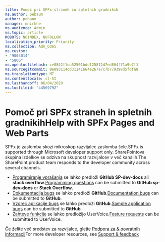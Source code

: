 ```yaml
---
title: Pomoč pri SPFx straneh in spletnih gradnikih
ms.author: pebaum
author: pebaum
manager: mnirkhe
ms.audience: Admin
ms.topic: article
ROBOTS: NOINDEX, NOFOLLOW
localization_priority: Priority
ms.collection: Adm_O365
ms.custom:
- "9003014"
- "5806"
ms.openlocfilehash: ce8842f1ea52501bde125812d7ed864f71a9e7f1
ms.sourcegitcommit: 8e093114cd31141664e267a7c7b779398d5fdfa8
ms.translationtype: MT
ms.contentlocale: sl-SI
ms.lasthandoff: 06/04/2020
ms.locfileid: "44569792"
---
```

# <a name="help-with-spfx-pages-and-web-parts"></a><span data-ttu-id="4d104-102">Pomoč pri SPFx straneh in spletnih gradnikih</span><span class="sxs-lookup"><span data-stu-id="4d104-102">Help with SPFx Pages and Web Parts</span></span>

<span data-ttu-id="4d104-103">SPFx je zaslomba skozi mikroskop razvijalec zaslomba šele.</span><span class="sxs-lookup"><span data-stu-id="4d104-103">SPFx is supported through Microsoft developer support only.</span></span> <span data-ttu-id="4d104-104">SharePointova skupina izdelkov se odziva na skupnost razvijalcev v več kanalih.</span><span class="sxs-lookup"><span data-stu-id="4d104-104">The SharePoint product team responds to the developer community across several channels.</span></span>

- <span data-ttu-id="4d104-105">[Programiranje vprašanja](https://docs.microsoft.com/sharepoint/dev/support-feedback#programming-questions) se lahko predloži **GitHub SP-dev-docs** ali **stack overflow**.</span><span class="sxs-lookup"><span data-stu-id="4d104-105">[Programming questions](https://docs.microsoft.com/sharepoint/dev/support-feedback#programming-questions)  can be submitted to  **GitHub sp-dev-docs**  or  **Stack Overflow**.</span></span>
- <span data-ttu-id="4d104-106">[Dokumentacija bugs](https://docs.microsoft.com/sharepoint/dev/support-feedback#documentation-bugs) se lahko predloži **GitHub**.</span><span class="sxs-lookup"><span data-stu-id="4d104-106">[Documentation bugs](https://docs.microsoft.com/sharepoint/dev/support-feedback#documentation-bugs)  can be submitted to **GitHub**.</span></span>
- <span data-ttu-id="4d104-107">[Vzorec aplikacije bugs](https://docs.microsoft.com/sharepoint/dev/support-feedback#sample-application-bugs) se lahko predloži **GitHub**.</span><span class="sxs-lookup"><span data-stu-id="4d104-107">[Sample application bugs](https://docs.microsoft.com/sharepoint/dev/support-feedback#sample-application-bugs)  can be submitted to  **GitHub**.</span></span>
- <span data-ttu-id="4d104-108">[Zahteve funkcije](https://docs.microsoft.com/sharepoint/dev/support-feedback#feature-requests) se lahko predložijo UserVoice.</span><span class="sxs-lookup"><span data-stu-id="4d104-108">[Feature requests](https://docs.microsoft.com/sharepoint/dev/support-feedback#feature-requests)  can be submitted to UserVoice.</span></span>

<span data-ttu-id="4d104-109">Če želite več sredstev za razvijalce, glejte [Podpora za & povratnih informacij](https://docs.microsoft.com/sharepoint/dev/support-feedback)</span><span class="sxs-lookup"><span data-stu-id="4d104-109">For more developer resources, see  [Support & feedback](https://docs.microsoft.com/sharepoint/dev/support-feedback)</span></span>